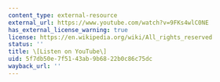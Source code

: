 ```yaml
---
content_type: external-resource
external_url: https://www.youtube.com/watch?v=9FKs4wlC0NE
has_external_license_warning: true
license: https://en.wikipedia.org/wiki/All_rights_reserved
status: ''
title: \[Listen on YouTube\]
uid: 5f7db50e-7f51-43ab-9b68-22b0c86c75dc
wayback_url: ''
---
```

